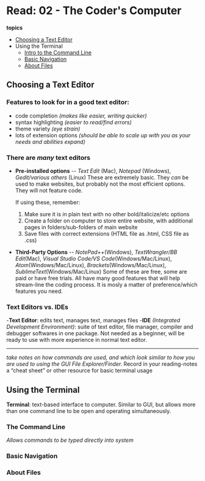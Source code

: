 # Read: 02 - The Coder's Computer
**topics**
* [Choosing a Text Editor](https://codefellows.github.io/code-102-guide/curriculum/class-02/Choosing-A-Text-Editor--The-Older-Coder.pdf)
* Using the Terminal
  * [Intro to the Command Line](https://ryanstutorials.net/linuxtutorial/commandline.php) 
  * [Basic Navigation](https://ryanstutorials.net/linuxtutorial/navigation.php)
  * [About Files](https://ryanstutorials.net/linuxtutorial/aboutfiles.php)

## Choosing a Text Editor

### Features to look for in a good text editor:
- code completion *(makes like easier, writing quicker)*
- syntax highlighting *(easier to read/find errors)*
- theme variety *(eye strain)*
- lots of extension options *(should be able to scale up with you as your needs and abilities expand)*

### There are *many* text editors
- **Pre-installed options** -- *Text Edit* (Mac), *Notepad* (Windows), *Gedit/various others* (Linux)
 These are extremely basic. They *can* be used to make websites, but probably not the most efficient options. They will not feature code.
 
   If using these, remember: 
   1. Make sure it is in plain text with no other bold/italicize/etc options
   2. Create a folder on computer to store entire website, with additional pages in folders/sub-folders of main website
   3. Save files with correct extensions (HTML file as .html, CSS file as .css)

- **Third-Party Options** -- *NotePad++*(Windows), *TextWrangler/BB Edit*(Mac), *Visual Studio Code/VS Code*(Windows/Mac/Linux), *Atom*(Windows/Mac/Linux), *Brackets*(Windows/Mac/Linux), *SublimeText*(Windows/Mac/Linux)
 Some of these are free, some are paid or have free trials. All have many good features that will help stream-line the coding process. It is mosly a matter of preference/which features you need.
 
 ### Text Editors vs. IDEs
 
 -**Text Editor**: edits text, manages text, manages files
 -**IDE** *(Integrated Development Environment)*: suite of text editor, file manager, compiler and debugger softwares in one package. Not needed as a beginner, will be ready to use with more experience in normal text editor.
 
 --------------------------------------------------------------------------------------------------------------
 
 *take notes on how commands are used, and which look similar to how you are used to using the GUI File Explorer/Finder.*
 Record in your reading-notes a “cheat sheet” or other resource for basic terminal usage
 
 
 ## Using the Terminal
 
 **Terminal**: text-based interface to computer. Similar to GUI, but allows more than one command line to be open and operating simultaneously.
 
 ### The Command Line
 
 *Allows commands to be typed directly into system*
 
 
 
 
 ### Basic Navigation
 
 
 
 ### About Files
 
 
 
 
